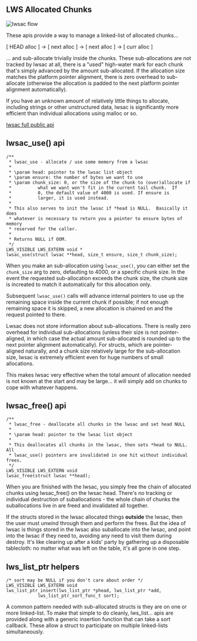 ## LWS Allocated Chunks

![lwsac flow](/doc-assets/lwsac.svg)

These apis provide a way to manage a linked-list of allocated chunks...

[ HEAD alloc ] -> [ next alloc ] -> [ next alloc ] -> [ curr alloc ]

... and sub-allocate trivially inside the chunks.  These sub-allocations are
not tracked by lwsac at all, there is a "used" high-water mark for each chunk
that's simply advanced by the amount sub-allocated.  If the allocation size
matches the platform pointer alignment, there is zero overhead to sub-allocate
(otherwise the allocation is padded to the next platform pointer alignment
automatically).

If you have an unknown amount of relatively little things to allocate, including
strings or other unstructured data, lwsac is significantly more efficient than
individual allocations using malloc or so.

[lwsac full public api](https://libwebsockets.org/git/libwebsockets/tree/include/libwebsockets/lws-lwsac.h)

## lwsac_use() api

```
/**
 * lwsac_use - allocate / use some memory from a lwsac
 *
 * \param head: pointer to the lwsac list object
 * \param ensure: the number of bytes we want to use
 * \param chunk_size: 0, or the size of the chunk to (over)allocate if
 *			what we want won't fit in the current tail chunk.  If
 *			0, the default value of 4000 is used. If ensure is
 *			larger, it is used instead.
 *
 * This also serves to init the lwsac if *head is NULL.  Basically it does
 * whatever is necessary to return you a pointer to ensure bytes of memory
 * reserved for the caller.
 *
 * Returns NULL if OOM.
 */
LWS_VISIBLE LWS_EXTERN void *
lwsac_use(struct lwsac **head, size_t ensure, size_t chunk_size);
```

When you make an sub-allocation using `lwsac_use()`, you can either
set the `chunk_size` arg to zero, defaulting to 4000, or a specific chunk size.
In the event the requested sub-allocation exceeds the chunk size, the chunk
size is increated to match it automatically for this allocation only.

Subsequent `lwsac_use()` calls will advance internal pointers to use up the
remaining space inside the current chunk if possible; if not enough remaining
space it is skipped, a new allocation is chained on and the request pointed to
there.

Lwsac does not store information about sub-allocations.  There is really zero
overhead for individual sub-allocations (unless their size is not
pointer-aligned, in which case the actual amount sub-allocated is rounded up to
the next pointer alignment automatically).  For structs, which are pointer-
aligned naturally, and a chunk size relatively large for the sub-allocation
size, lwsac is extremely efficient even for huge numbers of small allocations.

This makes lwsac very effective when the total amount of allocation needed is
not known at the start and may be large... it will simply add on chunks to cope
with whatever happens.

## lwsac_free() api

```
/**
 * lwsac_free - deallocate all chunks in the lwsac and set head NULL
 *
 * \param head: pointer to the lwsac list object
 *
 * This deallocates all chunks in the lwsac, then sets *head to NULL.  All
 * lwsac_use() pointers are invalidated in one hit without individual frees.
 */
LWS_VISIBLE LWS_EXTERN void
lwsac_free(struct lwsac **head);
```

When you are finished with the lwsac, you simply free the chain of allocated
chunks using lwsac_free() on the lwsac head.  There's no tracking or individual
destruction of suballocations - the whole chain of chunks the suballocations
live in are freed and invalidated all together.

If the structs stored in the lwsac allocated things **outside** the lwsac, then the
user must unwind through them and perform the frees.  But the idea of lwsac is
things stored in the lwsac also suballocate into the lwsac, and point into the
lwsac if they need to, avoiding any need to visit them during destroy.  It's
like clearing up after a kids' party by gathering up a disposable tablecloth:
no matter what was left on the table, it's all gone in one step.

## lws_list_ptr helpers

```
/* sort may be NULL if you don't care about order */
LWS_VISIBLE LWS_EXTERN void
lws_list_ptr_insert(lws_list_ptr *phead, lws_list_ptr *add,
		    lws_list_ptr_sort_func_t sort);
```

A common pattern needed with sub-allocated structs is they are on one or more
linked-list.  To make that simple to do cleanly, lws_list... apis are provided
along with a generic insertion function that can take a sort callback.  These
allow a struct to participate on multiple linked-lists simultaneously.

